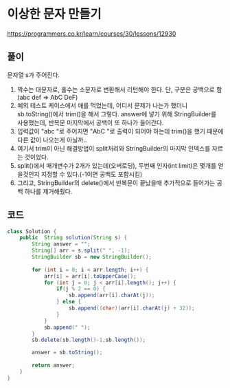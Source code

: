 # 이상한 문자 만들기

https://programmers.co.kr/learn/courses/30/lessons/12930

## 풀이

문자열 s가 주어진다.

1. 짝수는 대문자로, 홀수는 소문자로 변환해서 리턴해야 한다. 단, 구분은 공백으로 함(abc def => AbC DeF)
2. 예외 테스트 케이스에서 애를 먹었는데, 어디서 문제가 나는가 했더니 sb.toString()에서 trim()을 해서 그렇다. answer에 넣기 위해 StringBuilder를 사용했는데, 반복문 마지막에서 공백이 또 하나가 들어간다.
3. 입력값이 "abc  "로 주어지면 "AbC  "로 출력이 되어야 하는데 trim()을 했기 때문에 다른 값이 나오는게 아닐까..
4. 여기서 trim이 아닌 해결방법이 split처리와 StringBuilder의 마지막 인덱스를 자르는 것이었다.
5. split()에서 매개변수가 2개가 있는데(오버로딩), 두번째 인자(int limit)은 몇개를 얻을것인지 지정할 수 있다.(-1이면 공백도 포함시킴)
6. 그리고, StringBuilder의 delete()에서 반복문이 끝났을때 추가적으로 들어가는 공백 하나를 제거해줬다.

## 코드

```java
class Solution {
    public  String solution(String s) {
        String answer = "";
        String[] arr = s.split(" ", -1);
        StringBuilder sb = new StringBuilder();
        
        for (int i = 0; i < arr.length; i++) {
        	arr[i] = arr[i].toUpperCase();
        	for (int j = 0; j < arr[i].length(); j++) {
				if(j % 2 == 0) {
					sb.append(arr[i].charAt(j));
				} else {
					sb.append((char)(arr[i].charAt(j) + 32));
				}
			}
        	sb.append(" ");
		}
        sb.delete(sb.length()-1,sb.length());

        answer = sb.toString();
        
        return answer;
    }
}
```